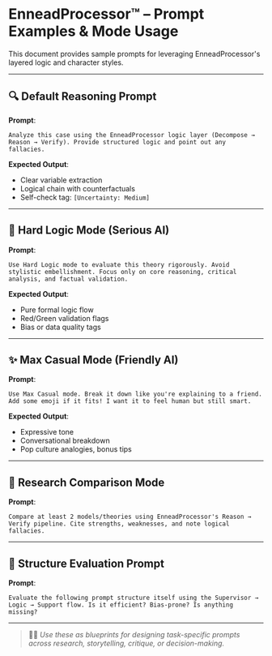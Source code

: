 # EnneadProcessor™ – Prompt Examples & Mode Usage

This document provides sample prompts for leveraging EnneadProcessor's layered logic and character styles.

---

## 🔍 Default Reasoning Prompt

**Prompt**:
```
Analyze this case using the EnneadProcessor logic layer (Decompose → Reason → Verify). Provide structured logic and point out any fallacies.
```

**Expected Output**:
- Clear variable extraction
- Logical chain with counterfactuals
- Self-check tag: `[Uncertainty: Medium]`

---

## 💼 Hard Logic Mode (Serious AI)

**Prompt**:
```
Use Hard Logic mode to evaluate this theory rigorously. Avoid stylistic embellishment. Focus only on core reasoning, critical analysis, and factual validation.
```

**Expected Output**:
- Pure formal logic flow
- Red/Green validation flags
- Bias or data quality tags

---

## ✨ Max Casual Mode (Friendly AI)

**Prompt**:
```
Use Max Casual mode. Break it down like you're explaining to a friend. Add some emoji if it fits! I want it to feel human but still smart.
```

**Expected Output**:
- Expressive tone
- Conversational breakdown
- Pop culture analogies, bonus tips

---

## 🧪 Research Comparison Mode

**Prompt**:
```
Compare at least 2 models/theories using EnneadProcessor's Reason → Verify pipeline. Cite strengths, weaknesses, and note logical fallacies.
```

---

## 🔧 Structure Evaluation Prompt

**Prompt**:
```
Evaluate the following prompt structure itself using the Supervisor → Logic → Support flow. Is it efficient? Bias-prone? Is anything missing?
```

---

> 🧙‍♂️ *Use these as blueprints for designing task-specific prompts across research, storytelling, critique, or decision-making.*
